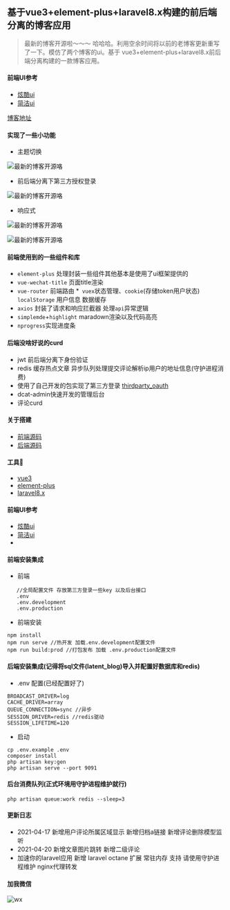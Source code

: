 ## 基于vue3+element-plus+laravel8.x构建的前后端分离的博客应用

> 最新的博客开源啦～～～ 哈哈哈。利用空余时间将以前的老博客更新重写了一下。模仿了两个博客的ui。基于 vue3+element-plus+laravel8.x前后端分离构建的一款博客应用。

#### 前端UI参考
 * [炫酷ui](https://88250.b3log.org/)
 * [简洁ui](https://www.louislivi.com/)
 
 
[博客地址](https://pltrue.top/)


#### 实现了一些小功能

* 主题切换

![最新的博客开源咯](https://cdn.learnku.com/uploads/images/202104/27/32593/75p9l93jEn.gif!large)

* 前后端分离下第三方授权登录

![最新的博客开源咯](https://cdn.learnku.com/uploads/images/202104/27/32593/3odHRNEdIO.gif!large)
* 响应式

![最新的博客开源咯](https://cdn.learnku.com/uploads/images/202104/27/32593/Fshu0ybfGF.png!large)

![最新的博客开源咯](https://cdn.learnku.com/uploads/images/202104/27/32593/dKLNrACCAC.png!large)
  


#### 前端使用到的一些组件和库
   * `element-plus` 处理封装一些组件其他基本是使用了ui框架提供的
   * `vue-wechat-title` 页面title渲染
   * `vue-router` 前端路由
   *` vuex`状态管理、`cookie`(存储token用户状态) `localStorage` 用户信息 数据缓存
   * `axios` 封装了请求和响应拦截器 处理`api`异常逻辑
   * `simplemde`+`highlight` maradown渲染以及代码高亮
   * `nprogress`实现进度条
   
   
#### 后端没啥好说的curd
  *  jwt 前后端分离下身份验证
  *  redis 缓存热点文章 异步队列处理提交评论解析ip用户的地址信息(守护进程消费)
  *  使用了自己开发的包实现了第三方登录 [thirdparty_oauth](https://github.com/pl1998/thirdparty_oauth)
  * dcat-admin快速开发的管理后台
  * 评论curd
  
 
 #### 关于搭建 
 
  * [前端源码](/app/)
  * [后端源码](/apiblog/)
  
#### 工具🔧  
  * [vue3](https://www.vue3js.cn/docs/zh)
  * [element-plus](https://github.com/element-plus/element-plus)
  * [laravel8.x](https://learnku.com/docs/laravel/8.x/upgrade/9352)
  
#### 前端UI参考
  * [炫酷ui](https://88250.b3log.org/)
  * [简洁ui](https://www.louislivi.com/)
  *

 
#### 前端安装集成

  * 前端
```shell script
   //全局配置文件 存放第三方登录一些key 以及后台接口
   .env
   .env.development
   .env.production
```  
  * 前端安装
  ```shell script
npm install
npm run serve //热开发 加载.env.development配置文件
npm run build:prod //打包发布 加载 .env.production配置文件
```

#### 后端安装集成(记得将sql文件(latent_blog)导入并配置好数据库和redis)
  * .env 配置(已经配置好了)

```shell script
BROADCAST_DRIVER=log 
CACHE_DRIVER=array 
QUEUE_CONNECTION=sync //异步
SESSION_DRIVER=redis //redis驱动
SESSION_LIFETIME=120

```
  * 启动 
```shell script
cp .env.example .env
composer install
php artisan key:gen
php artisan serve --port 9091
```   
#### 后台消费队列(正式环境用守护进程维护就行)
```shell script
php artisan queue:work redis --sleep=3
```

#### 更新日志 
  * 2021-04-17 新增用户评论所属区域显示 新增归档a链接 新增评论删除模型监听
  * 2021-04-20 新增文章图片跳转 新增二级评论
  * 加速你的laravel应用 新增 laravel octane 扩展 常驻内存 支持 请使用守护进程维护 nginx代理转发 
  
#### 加我微信
![wx](https://github.com/pl1998/laravel-casbin-admin/blob/master/img/wx.jpeg)
